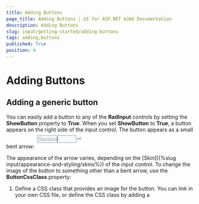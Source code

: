 ```yaml
---
title: Adding Buttons
page_title: Adding Buttons | UI for ASP.NET AJAX Documentation
description: Adding Buttons
slug: input/getting-started/adding-buttons
tags: adding,buttons
published: True
position: 4
---
```


# Adding Buttons



## Adding a generic button

You can easily add a button to any of the __RadInput__ controls by setting the __ShowButton__ property to __True__. When you set __ShowButton__ to __True__, a button appears on the right side of the input control. The button appears as a small bent arrow:![Show Button](images/ShowButton.png)

The appearance of the arrow varies, depending on the [Skin]({%slug input/appearance-and-styling/skins%}) of the input control. To change the image of the button to something other than a bent arrow, use the __ButtonCssClass__ property:

1. Define a CSS class that provides an image for the button. You can link in your own CSS file, or define the CSS class by adding a <style> section to the <head> element of your Web page:

````ASPNET
	    <head runat="server">
	        <title>Untitled Page</title>
	        <style>
	            .MyButton
	            {
	                background: url('~/App_Data/CustomButton.gif') 0 0 no-repeat !important;
	            }
	        </style>
	    </head>
````



1. Set the __ButtonCssClass__ property:

````ASPNET
	    <telerik:RadTextBox ID="RadTextBox1" runat="server" ShowButton="True" Skin="WebBlue"
	        ButtonCssClass="MyButton">
	        <ClientEvents OnButtonClick="HandleButtonClick" />
	    </telerik:RadTextBox>
````



## Adding a Spin button

In addition to a generic button, you can add spin buttons to the the __RadNumericTextBox__ control. To add a set of spin buttons, set the __ShowSpinButtons__ property to __True__. The spin buttons appear as two arrows:![Spin Buttons](images/spinButtons.png)

As with generic buttons, the appearance of the spin buttons varies, depending on the __Skin__ property. You can further customize the appearance of the spin buttons using the __SpinUpCssClass__ and __SpinDownCssClass__ properties.

## Specifying the button position

By default, the buttons you add appear on the right of the input control. If you have added both a generic button and a set of spin buttons, the generic button appears to the left of the spin buttons:![Both Types of Buttons](images/BothTypesOfButtons.png)

To move the buttons to the left of the input control, change the __ButtonsPosition__ property to "Left":![Buttons Position](images/ButtonsPosition.png)

If the input control has a label, setting __ButtonsPosition__ to "Left" positions the button after the label:![Left Button with Label](images/LeftButtonWithLabel.png)

## Implementing the button behavior

Spin buttons have built-in behavior: when the user clicks the up arrow, the value in the text box increases by the amount of the __IncrementSettings.Step__ property; when the user clicks the down arrow, the value decreases by the same amount.

Generic buttons have no such built-in behavior. To implement the behavior of a generic button, write a JavaScript function that is called when the user clicks the button, and assign it as the value of the __[OnButtonClick]({%slug input/client-side-programming/events/onbuttonclick%})__ client-side event:

````ASPNET
	    <script type="text/javascript">
	        function ShowSelectionForm(sender, eventArgs)
	        {
	            window.radopen("SelectionForm.aspx", "Specify a Value");
	        }
	    </script>
	    <telerik:RadTextBox ID="RadTextBox1" runat="server" ShowButton="True">
	        <ClientEvents OnButtonClick="ShowSelectionForm" />
	    </telerik:RadTextBox>
````



# See Also

 * [OnButtonClick]({%slug input/client-side-programming/events/onbuttonclick%})

 * [Structure]({%slug input/getting-started/structure%})
